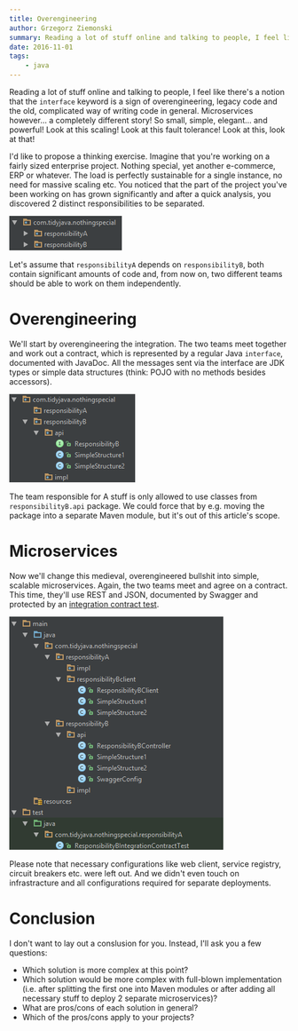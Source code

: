 ```yaml
---
title: Overengineering
author: Grzegorz Ziemonski
summary: Reading a lot of stuff online and talking to people, I feel like there's a notion that the `interface` keyword is a sign of overengineering, legacy code and the old, complicated way of writing code in general. Microservices however... a completely different story! So small, simple, elegant... and powerful! Look at this scaling! Look at this fault tolerance! Look at this, look at that!
date: 2016-11-01
tags:
    - java
---
```

Reading a lot of stuff online and talking to people, I feel like there's a notion that the `interface` keyword is a sign
of overengineering, legacy code and the old, complicated way of writing code in general. Microservices however... a
completely different story! So small, simple, elegant... and powerful! Look at this scaling! Look at this fault tolerance!
Look at this, look at that!

I'd like to propose a thinking exercise. Imagine that you're working on a fairly sized enterprise project. Nothing
special, yet another e-commerce, ERP or whatever. The load is perfectly sustainable for a single instance, no need for
massive scaling etc. You noticed that the part of the project you've been working on has grown significantly and after
a quick analysis, you discovered 2 distinct responsibilities to be separated.

![Overengineering - Before](/img/overengineering-before.png)

Let's assume that `responsibilityA` depends on `responsibilityB`, both contain significant amounts of code and,
from now on, two different teams should be able to work on them independently.

# Overengineering
We'll start by overengineering the integration. The two teams meet together and work out a contract, which is represented
by a regular Java `interface`, documented with JavaDoc. All the messages sent via the interface are JDK types or simple
data structures (think: POJO with no methods besides accessors).

![Overengineering - After](/img/overengineering-after.png)

The team responsible for A stuff is only allowed to use classes from `responsibilityB.api` package. We could force that
by e.g. moving the package into a separate Maven module, but it's out of this article's scope.

# Microservices
Now we'll change this medieval, overengineered bullshit into simple, scalable microservices. Again, the two teams meet
and agree on a contract. This time, they'll use REST and JSON, documented by Swagger and protected by an [integration
contract test](http://martinfowler.com/bliki/IntegrationContractTest.html).

![Overengineering - Microservices 3](/img/overengineering-microservices3.png)

Please note that necessary configurations like web client, service registry, circuit breakers etc. were left out.
And we didn't even touch on infrastracture and all configurations required for separate deployments.

# Conclusion
I don't want to lay out a conslusion for you. Instead, I'll ask you a few questions:

* Which solution is more complex at this point?
* Which solution would be more complex with full-blown implementation (i.e. after splitting the first one into Maven
modules or after adding all necessary stuff to deploy 2 separate microservices)?
* What are pros/cons of each solution in general?
* Which of the pros/cons apply to your projects?